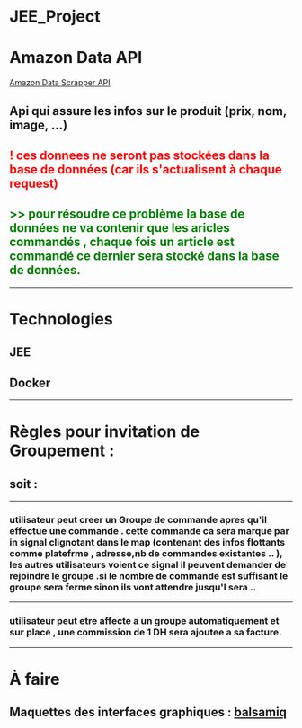 # JEE_Project

# Amazon Data API
[Amazon Data Scrapper API](https://rapidapi.com/ranjithjupaka/api/amazon-data-scrapper5/)
## Api qui assure les infos sur le produit (prix, nom, image, ...)
## <span style="color:red">! ces donnees ne seront pas stockées dans la base de données (car ils s'actualisent à chaque request) </span>
## <span style="color:green"> >> pour résoudre ce problème la base de données ne va contenir que les aricles commandés , chaque fois un article est commandé ce dernier sera stocké dans la base de données. </span> 
****
# Technologies
## JEE
## Docker

****
# Règles pour invitation de Groupement :
## soit : 
---
### utilisateur peut creer un Groupe de commande apres qu'il effectue une commande . cette commande ca sera marque par in signal clignotant dans le map (contenant des infos flottants comme platefrme , adresse,nb de commandes existantes .. ), les autres utilisateurs voient ce signal il peuvent demander de rejoindre le groupe .si le nombre de commande est suffisant le groupe sera ferme sinon ils vont attendre jusqu'l sera ..
---
### utilisateur peut etre affecte a un groupe automatiquement et sur place , une commission de 1 DH sera ajoutee a sa facture. 
***

# À faire
## Maquettes des interfaces graphiques : [balsamiq](balsamiq.com) 
